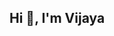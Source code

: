 ## Hi 👋, I'm Vijaya

<!--
**vijayaF2/vijayaF2** is a ✨ _special_ ✨ repository because its `README.md` (this file) appears on your GitHub profile.

Here are some ideas to get you started:

- 🔭 I’m currently working on [**H.E.A.R.T**](https://github.com/vijayaF2/abnormality)
- 🌱 I’m currently learning sdsb
- 👯 I’m looking to collaborate on ...
- 🤔 I’m looking for help with ...
- 💬 Ask me about ...
- 📫 How to reach me: ...
- 😄 Pronouns: ...
- ⚡ Fun fact: ...
-->
